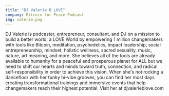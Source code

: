 ```yaml
---
title: "DJ Valerie B LOVE"
company: Bitcoin for Peace Podcast
img: valerie.png
---
```


DJ Valerie is podcaster, entrepreneur, consultant, and DJ  on a mission to build a better world, a LOVE World by empowering 1 million changemakers with tools like Bitcoin, meditation, psychedelics, impact leadership, social entrepreneurship, mindset, holistic wellness, sacred sexuality, music, nature, art meaning, and more.  She believes all of the tools are already available to humanity for a peaceful and prosperous planet for ALL but we need to shift our hearts and minds toward truth, connection, and radical self-responsibility in order to achieve this vision.  When she's not rocking a dancefloor with her funky hi-vibe grooves, you can find her most days creating transformational trainings and immersive events that help changemakers reach their highest potential. Visit her at djvalerieblove.com 
